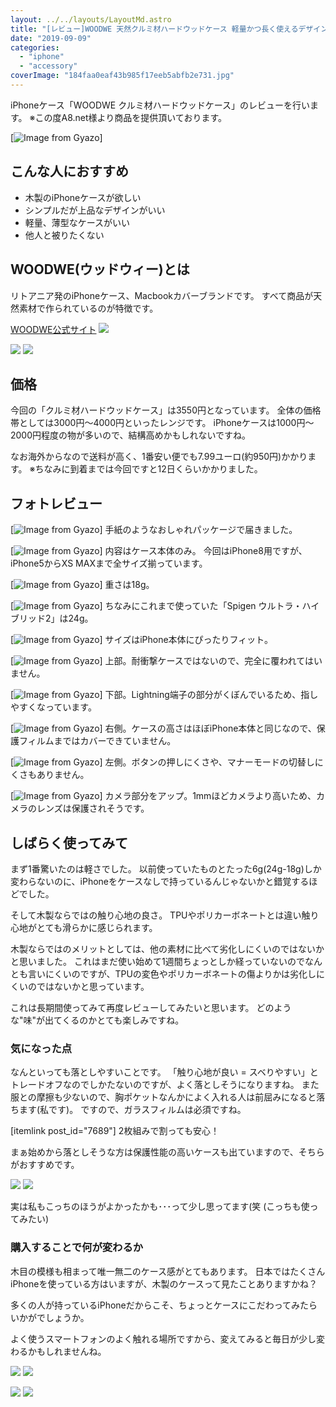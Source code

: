 ```yaml
---
layout: ../../layouts/LayoutMd.astro
title: "[レビュー]WOODWE 天然クルミ材ハードウッドケース 軽量かつ長く使えるデザインケース[PR]"
date: "2019-09-09"
categories: 
  - "iphone"
  - "accessory"
coverImage: "184faa0eaf43b985f17eeb5abfb2e731.jpg"
---
```


iPhoneケース「WOODWE クルミ材ハードウッドケース」のレビューを行います。 ※この度A8.net様より商品を提供頂いております。

[![Image from Gyazo](/wp/images/184faa0eaf43b985f17eeb5abfb2e731.jpg)]

## こんな人におすすめ

- 木製のiPhoneケースが欲しい
- シンプルだが上品なデザインがいい
- 軽量、薄型なケースがいい
- 他人と被りたくない

## WOODWE(ウッドウィー)とは

リトアニア発のiPhoneケース、Macbookカバーブランドです。 すべて商品が天然素材で作られているのが特徴です。

[WOODWE公式サイト](https://px.a8.net/svt/ejp?a8mat=35LJ97+28YZ1U+46LE+60H7M) ![](https://www11.a8.net/0.gif?a8mat=35LJ97+28YZ1U+46LE+60H7M)

[![](https://www28.a8.net/svt/bgt?aid=190801339136&wid=001&eno=01&mid=s00000019517001006000&mc=1)](https://px.a8.net/svt/ejp?a8mat=35LJ97+28YZ1U+46LE+5ZMCH) ![](https://www10.a8.net/0.gif?a8mat=35LJ97+28YZ1U+46LE+5ZMCH)

## 価格

今回の「クルミ材ハードウッドケース」は3550円となっています。 全体の価格帯としては3000円～4000円といったレンジです。 iPhoneケースは1000円～2000円程度の物が多いので、結構高めかもしれないですね。

なお海外からなので送料が高く、1番安い便でも7.99ユーロ(約950円)かかります。 ※ちなみに到着までは今回ですと12日くらいかかりました。

## フォトレビュー

[![Image from Gyazo](/wp/images/1a7912a2867da414340eda3f8c29e804.jpg)] 手紙のようなおしゃれパッケージで届きました。

[![Image from Gyazo](/wp/images/e52cf12c5289be13bbd4d442a72f8188.jpg)] 内容はケース本体のみ。 今回はiPhone8用ですが、iPhone5からXS MAXまで全サイズ揃っています。

[![Image from Gyazo](/wp/images/f908ff5f45c25e1cfd53f281ddff2ff3.jpg)] 重さは18g。

[![Image from Gyazo](/wp/images/53965eeb701ac2001a3264b51d6da736.jpg)] ちなみにこれまで使っていた「Spigen ウルトラ・ハイブリッド2」は24g。

[![Image from Gyazo](/wp/images/aeecee37adeebc779a021155711f939c.jpg)] サイズはiPhone本体にぴったりフィット。

[![Image from Gyazo](/wp/images/05972da196a679565fdd46acc9231ae7.jpg)] 上部。耐衝撃ケースではないので、完全に覆われてはいません。

[![Image from Gyazo](/wp/images/074cef1a630c9e6d137325c40de1b5bf.jpg)] 下部。Lightning端子の部分がくぼんでいるため、指しやすくなっています。

[![Image from Gyazo](/wp/images/f723fe29ab9cd8ed3336fda0ce727fd9.jpg)] 右側。ケースの高さはほぼiPhone本体と同じなので、保護フィルムまではカバーできていません。

[![Image from Gyazo](/wp/images/ac0ba3a9c9ded47a0e8b11a09c47960f.jpg)] 左側。ボタンの押しにくさや、マナーモードの切替しにくさもありません。

[![Image from Gyazo](/wp/images/173ae9d09ab36af2b8e11be4049da1eb.jpg)] カメラ部分をアップ。1mmほどカメラより高いため、カメラのレンズは保護されそうです。

## しばらく使ってみて

まず1番驚いたのは軽さでした。 以前使っていたものとたった6g(24g-18g)しか変わらないのに、iPhoneをケースなしで持っているんじゃないかと錯覚するほどでした。

そして木製ならではの触り心地の良さ。 TPUやポリカーボネートとは違い触り心地がとても滑らかに感じられます。

木製ならではのメリットとしては、他の素材に比べて劣化しにくいのではないかと思いました。 これはまだ使い始めて1週間ちょっとしか経っていないのでなんとも言いにくいのですが、TPUの変色やポリカーボネートの傷よりかは劣化しにくいのではないかと思っています。

これは長期間使ってみて再度レビューしてみたいと思います。 どのような"味"が出てくるのかとても楽しみですね。

### 気になった点

なんといっても落としやすいことです。 「触り心地が良い = スベりやすい」とトレードオフなのでしかたないのですが、よく落としそうになりますね。 また服との摩擦も少ないので、胸ポケットなんかによく入れる人は前屈みになると落ちます(私です)。 ですので、ガラスフィルムは必須ですね。

\[itemlink post\_id="7689"\] 2枚組みで割っても安心！

まぁ始めから落としそうな方は保護性能の高いケースも出ていますので、そちらがおすすめです。

[![](/wp/images/woodwe_product_listings_iph_x_plastic_case_shopify_wood_walnut2_2560x2048px_190510_large.jpg)](https://px.a8.net/svt/ejp?a8mat=35LJ97+28YZ1U+46LE+BWGDT&a8ejpredirect=https%3A%2F%2Fwoodwe.eu%2Fcollections%2Fcustomisze-iphone-case-wood-collection%2Fproducts%2Fwalnut-wood-case-for-iphone-5-6-7) ![](https://www12.a8.net/0.gif?a8mat=35LJ97+28YZ1U+46LE+BWGDT)

実は私もこっちのほうがよかったかも･･･って少し思ってます(笑 (こっちも使ってみたい)

### 購入することで何が変わるか

木目の模様も相まって唯一無二のケース感がとてもあります。 日本ではたくさんiPhoneを使っている方はいますが、木製のケースって見たことありますかね？

多くの人が持っているiPhoneだからこそ、ちょっとケースにこだわってみたらいかがでしょうか。

よく使うスマートフォンのよく触れる場所ですから、変えてみると毎日が少し変わるかもしれませんね。

[![](/wp/images/woodwe_product_listings_iph_wood_case_shopify_wood_walnut2_2560x2048px_190510_large.jpg)](https://px.a8.net/svt/ejp?a8mat=35LJ97+28YZ1U+46LE+BWGDT&a8ejpredirect=https%3A%2F%2Fwoodwe.eu%2Fcollections%2Fcustomisze-iphone-case-wood-collection%2Fproducts%2Fhard-wood-case-for-iphone-6-7-6s-7s-6-plus-6s-plus) ![](https://www15.a8.net/0.gif?a8mat=35LJ97+28YZ1U+46LE+BWGDT)

[![](https://www28.a8.net/svt/bgt?aid=190801339136&wid=001&eno=01&mid=s00000019517001006000&mc=1)](https://px.a8.net/svt/ejp?a8mat=35LJ97+28YZ1U+46LE+5ZMCH) ![](https://www10.a8.net/0.gif?a8mat=35LJ97+28YZ1U+46LE+5ZMCH)
